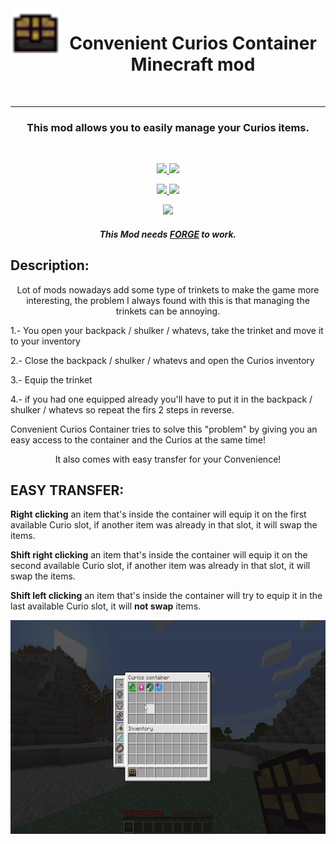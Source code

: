 <img align="left" width="80" height="80" src="src/main/resources/ccc_logo.png">
<h1 align="center"> Convenient Curios Container Minecraft mod</h1>

<br/>

---
<h3 align="center"> This mod allows you to easily manage your Curios items. </h3> 
<br/>
<p align="center">
  <a href="https://www.curseforge.com/minecraft/mc-mods/convenient-curios-container" alt="Downloads">
        <img src="http://cf.way2muchnoise.eu/544033.svg" /> </a>
  <a href="https://www.curseforge.com/minecraft/mc-mods/convenient-curios-container" alt="Versions">
        <img src="http://cf.way2muchnoise.eu/versions/544033.svg" /> </a>  
</p>
<p align="center">
  <a href="https://github.com/LeoBeliik/ConvenientCuriosContainer/issues" alt="Issues">
        <img src="https://img.shields.io/github/issues/LeoBeliik/ConvenientCuriosContainer.svg?style=for-the-badge" /> </a>
  <a href="https://github.com/LeoBeliik/ConvenientCuriosContainer/blob/master/LICENSE.txt" alt="License">
        <img src="https://img.shields.io/github/license/LeoBeliik/ConvenientCuriosContainer.svg?style=for-the-badge" /> </a>  
</p>
<p align="center">
  <a href="https://www.paypal.com/donate?hosted_button_id=DEHFBEM67G3KY" alt="Support via PayPal">
        <img src="https://img.shields.io/badge/Donate-PayPal-green.svg" /> </a>
</p>
  
  <h5 align="center"><b>This Mod needs <a href= https://files.minecraftforge.net/net/minecraftforge/forge alt="FORGE"> FORGE</a> to work.</b></h5>
  
  
  ## Description: 
  <p align="center">
  Lot of mods nowadays add some type of trinkets to make the game more interesting, the problem I always found with this is that managing the trinkets can be annoying.
  </p>
  1.- You open your backpack / shulker / whatevs, take the trinket and move it to your inventory
  
  2.- Close the backpack / shulker / whatevs and open the Curios inventory
  
  3.- Equip the trinket
  
  4.- if you had one equipped already you'll have to put it in the backpack / shulker / whatevs so repeat the firs 2 steps in reverse.
  
  Convenient Curios Container tries to solve this "problem" by giving you an easy access to the container and the Curios at the same time!
  <p align="center">
  It also comes with easy transfer for your Convenience!
  
  </p>
  
  
  ## EASY TRANSFER:
  **Right clicking** an item that's inside the container will equip it on the first available Curio slot, if another item was already in that slot, it will swap the items.
  
  **Shift right clicking** an item that's inside the container will equip it on the second available Curio slot, if another item was already in that slot, it will swap the items.
  
  **Shift left clicking** an item that's inside the container will try to equip it in the last available Curio slot, it will **not swap** items.
  
  <p align="center">
  <img width="608" height="342" src="ConvenientCuriosContainer.gif">
  </p>
